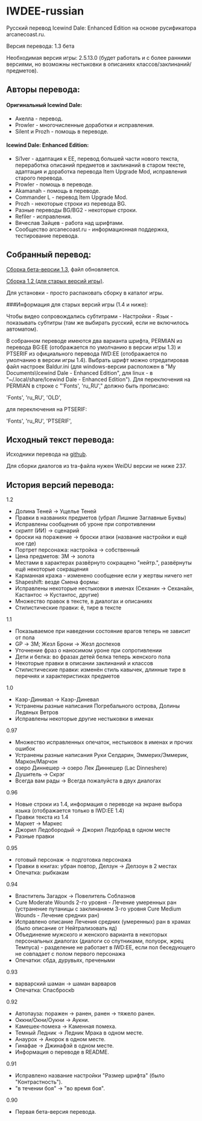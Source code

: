 IWDEE-russian
=============

Русский перевод Icewind Dale: Enhanced Edition на основе русификатора arcanecoast.ru.

Версия перевода: 1.3 бета

Необходимая версия игры: 2.5.13.0 (будет работать и с более ранними версиями, но возможны нестыковки в описаниях классов/заклинаний/предметов).

Авторы перевода:
----------------

#### Оригинальный Icewind Dale:

* Акелла - перевод.
* Prowler - многочисленные доработки и исправления.
* Silent и Prozh - помощь в переводе.

#### Icewind Dale: Enhanced Edition:

* Si1ver - адаптация к EE, перевод большей части нового текста, переработка описаний предметов и заклинаний в старом тексте, адаптация и доработка перевода Item Upgrade Mod, исправления старого перевода.
* Prowler - помощь в переводе.
* Akamanah - помощь в переводе.
* Commander L - перевод Item Upgrade Mod.
* Prozh - некоторые строки из перевода BG.
* Разные переводы BG/BG2 - некоторые строки.
* Refiler - исправления.
* Вячеслав Зайцев - работа над шрифтами.
* Сообщество arcanecoast.ru - информационная поддержка, тестирование перевода.

Собранный перевод:
------------------

[Сборка бета-версии 1.3](https://yadi.sk/d/7bniyRuu3T6Rr6), файл обновляется.

[Сборка 1.2 (для старых версий игры)](https://yadi.sk/d/7t1XLfYQcajNk).

Для установки - просто распаковать сборку в каталог игры.

###Информация для старых версий игры (1.4 и ниже):

Чтобы видео сопровождались субтитрами - Настройки - Язык - показывать субтитры (там же выбирать русский, если не включилось автоматом).

В собранном переводе имеются два варианта шрифта, PERMIAN из перевода BG:EE (отображается по умолчанию в версии игры 1.3) и PTSERIF из официального перевода IWD:EE (отображается по умолчанию в версии игры 1.4).
Выбрать шрифт можно отредатировав файл настроек Baldur.ini (для windows-версии расположен в "My Documents\Icewind Dale - Enhanced Edition", для linux - в "~/.local/share/Icewind Dale - Enhanced Edition"). Для переключения на PERMIAN в строке с "'Fonts', 'ru_RU'," должно быть прописано:

'Fonts',	'ru_RU',	'OLD',

для переключения на PTSERIF:

'Fonts',	'ru_RU',	'PTSERIF',

Исходный текст перевода:
------------------------

Исходники перевода на [github](https://github.com/EugVV/IWDEE-russian).

Для сборки диалогов из tra-файла нужен WeiDU версии не ниже 237.

История версий перевода:
------------------------

1.2
- Долина Теней -> Ущелье Теней
- Правки в названиях предметов (убрал Лишние Заглавные Буквы)
- Исправлены сообщения об уроне при сопротивлении
- скрипт (ИИ) -> сценарий
- броски на поражение -> броски атаки (название настройки и ещё кое где)
- Портрет персонажа: настройка -> собственный
- Цена предметов: ЗМ -> золота
- Местами в характерах развёрнуто сокращено "нейтр.", развёрнуты ещё некоторые сокращения
- Карманная кража - изменено сообщение если у жертвы ничего нет
- Shapeshift: везде Смена формы:
- Исправлены некоторые нестыковки в именах (Сеханин -> Сеханайн, Кастантос -> Кустантос, другие)
- Множество правок в тексте, в диалогах и описаниях
- Стилистические правки: ё, тире в тексте

1.1
- Показываемое при наведении состояние врагов теперь не зависит от пола
- GP -> ЗМ; Жезл Брони -> Жезл доспехов
- Уточнение фраз о наносимом уроне при сопротивлении
- Дети и белка: во фразах детей белка теперь женского пола
- Некоторые правки в описании заклинаний и классов
- Стилистические правки: изменён стиль кавычек, длинные тире в перечнях и характеристиках предметов

1.0
- Каэр-Динивал -> Каэр-Диневал
- Устранены разные написания Погребального острова, Долины Ледяных Ветров
- Исправлены некоторые другие нестыковки в именах

0.97
- Множество исправленных опечаток, нестыковок в именах и прочих ошибок
- Устранены разные написания Руки Селдарин, Эммерих/Эммерик, Маркон/Марчон
- озеро Диннешер -> озеро Лек Диннешер (Lac Dinneshere)
- Душитель -> Скрэг
- Всегда вам рады -> Всегда пожалуйста в двух диалогах

0.96
- Новые строки из 1.4, информация о переводе на экране выбора языка (отображается только в IWD:EE 1.4)
- Правки текста из 1.4
- Маркет -> Маркес
- Джорил Ледобородый -> Джорил Ледобрад в одном месте
- Разные правки

0.95
- готовый персонаж -> подготовка персонажа
- Правки в книгах: убран повтор, Делзун -> Делзоун в 2 местах
- Опечатка: рыбкакам

0.94
- Властитель Загадок -> Повелитель Соблазнов
- Cure Moderate Wounds 2-го уровня - Лечение умеренных ран (устранение путаницы с заклинанием 3-го уровня Cure Medium Wounds - Лечение средних ран)
- Исправлено описание Лечения средних (умеренных) ран в храмах (было описание от Нейтрализовать яд)
- Объединение мужского и женского варианта в некоторых персональных диалогах (диалоги со спутниками, полуорк, жрец Темпуса) - разделение не работает в IWD:EE, если пол беседующего не совпадает с полом первого персонажа
- Опечатки: сбда, дурувьях, пречеными

0.93
- варварский шаман -> шаман варваров
- Опечатка: Спасброскb

0.92
- Автопауза: поражен -> ранен, ранен -> тяжело ранен.
- Оккни/Окни/Оукни -> Аукни.
- Камешек-помеха -> Каменная помеха.
- Темный Ледник -> Ледник Мрака в одном месте.
- Анаурох -> Анорок в одном месте.
- Гинафае -> Джинафэй в одном месте.
- Информация о переводе в README.

0.91
- Исправлено название настройки "Размер шрифта" (было "Контрастность").
- "в течении боя" -> "во время боя".

0.90
- Первая бета-версия перевода.
